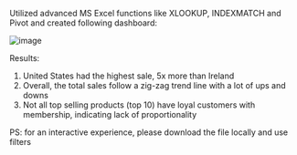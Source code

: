 Utilized advanced MS Excel functions like XLOOKUP, INDEXMATCH and Pivot and created following dashboard:

![image](https://github.com/user-attachments/assets/d34874cb-fe37-4e4e-a9ea-84b017f5831e)

Results:
1. United States had the highest sale, 5x more than Ireland
2. Overall, the total sales follow a zig-zag trend line with a lot of ups and downs
3. Not all top selling products (top 10) have loyal customers with membership, indicating lack of proportionality

PS: for an interactive experience, please download the file locally and use filters
